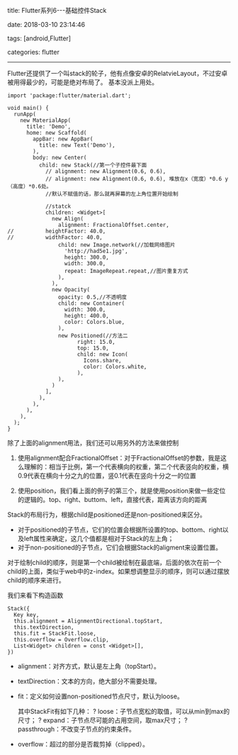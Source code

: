 title: Flutter系列6---基础控件Stack

date: 2018-03-10 23:14:46

tags: [android,Flutter]

categories: flutter

------------------------------------------

Flutter还提供了一个叫stack的轮子，他有点像安卓的RelatvieLayout，不过安卓被用得最少的，可能是绝对布局了。
基本没派上用处。

<!--more-->

	import 'package:flutter/material.dart';
	
	void main() {
	  runApp(
	    new MaterialApp(
	      title: 'Demo',
	      home: new Scaffold(
	        appBar: new AppBar(
	          title: new Text('Demo'),
	        ),
	        body: new Center(
	          child: new Stack(//第一个子控件最下面
	            // alignment: new Alignment(0.6, 0.6),
	            // alignment: new Alignment(0.6, 0.6), 堆放在x（宽度）*0.6 y（高度）*0.6处。
	            //默认不赋值的话，那么就再屏幕的左上角位置开始绘制 

	            //statck
	            children: <Widget>[
	              new Align(
	                alignment: FractionalOffset.center,
	//          heightFactor: 40.0,
	//          widthFactor: 40.0,
	                child: new Image.network(//加载网络图片
	                  'http://had5e1.jpg',
	                  height: 300.0,
	                  width: 300.0,
	                  repeat: ImageRepeat.repeat,//图片重复方式
	                ),
	              ),
	              new Opacity(
	                opacity: 0.5,//不透明度
	                child: new Container(
	                  width: 300.0,
	                  height: 400.0,
	                  color: Colors.blue,
	                ),
	                new Positioned(//方法二
		                  right: 15.0,
		                  top: 15.0,
		                  child: new Icon(
		                    Icons.share,
		                    color: Colors.white,
		                  ),
	                ),
	              )
	            ],
	          ),
	        ),
	      ),
	    ),
	  );
	}
	 
除了上面的alignment用法，我们还可以用另外的方法来做控制

1. 使用alignment配合FractionalOffset：对于FractionalOffset的参数，我是这么理解的：相当于比例，第一个代表横向的权重，第二个代表竖向的权重，横0.9代表在横向十分之九的位置，竖0.1代表在竖向十分之一的位置


2. 使用position，我们看上面的例子的第三个，就是使用position来做一些定位的逻辑的。top、right、buttom、left，直接代表，距离该方向的距离



Stack的布局行为，根据child是positioned还是non-positioned来区分。

- 对于positioned的子节点，它们的位置会根据所设置的top、bottom、right以及left属性来确定，这几个值都是相对于Stack的左上角；
- 对于non-positioned的子节点，它们会根据Stack的aligment来设置位置。

对于绘制child的顺序，则是第一个child被绘制在最底端，后面的依次在前一个child的上面，类似于web中的z-index。如果想调整显示的顺序，则可以通过摆放child的顺序来进行。

我们来看下构造函数

	Stack({
	  Key key,
	  this.alignment = AlignmentDirectional.topStart,
	  this.textDirection,
	  this.fit = StackFit.loose,
	  this.overflow = Overflow.clip,
	  List<Widget> children = const <Widget>[],
	})

- alignment：对齐方式，默认是左上角（topStart）。
- textDirection：文本的方向，绝大部分不需要处理。
- fit：定义如何设置non-positioned节点尺寸，默认为loose。
  
  其中StackFit有如下几种：
	?	loose：子节点宽松的取值，可以从min到max的尺寸；
	?	expand：子节点尽可能的占用空间，取max尺寸；
	?	passthrough：不改变子节点的约束条件。
- overflow：超过的部分是否裁剪掉（clipped）。
 
 
